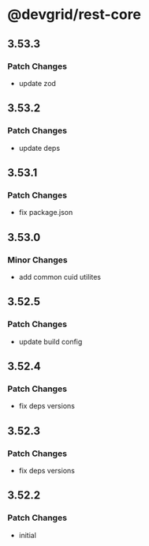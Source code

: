 # @devgrid/rest-core

## 3.53.3

### Patch Changes

- update zod

## 3.53.2

### Patch Changes

- update deps

## 3.53.1

### Patch Changes

- fix package.json

## 3.53.0

### Minor Changes

- add common cuid utilites

## 3.52.5

### Patch Changes

- update build config

## 3.52.4

### Patch Changes

- fix deps versions

## 3.52.3

### Patch Changes

- fix deps versions

## 3.52.2

### Patch Changes

- initial
